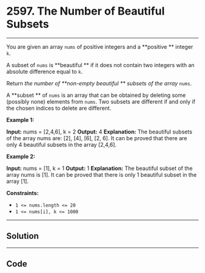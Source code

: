 # 2597. The Number of Beautiful Subsets

---

You are given an array `nums` of positive integers and a **positive ** integer `k`.

A subset of `nums` is **beautiful ** if it does not contain two integers with an absolute difference equal to `k`.

Return _the number of **non-empty beautiful ** subsets of the array_ `nums`.

A **subset ** of `nums` is an array that can be obtained by deleting some (possibly none) elements from `nums`. Two subsets are different if and only if the chosen indices to delete are different.

 

**Example 1:**


**Input:** nums = [2,4,6], k = 2
**Output:** 4
**Explanation:** The beautiful subsets of the array nums are: [2], [4], [6], [2, 6].
It can be proved that there are only 4 beautiful subsets in the array [2,4,6].


**Example 2:**


**Input:** nums = [1], k = 1
**Output:** 1
**Explanation:** The beautiful subset of the array nums is [1].
It can be proved that there is only 1 beautiful subset in the array [1].


 

**Constraints:**

  * `1 <= nums.length <= 20`
  * `1 <= nums[i], k <= 1000`

---

## Solution



---

## Code
```python


```